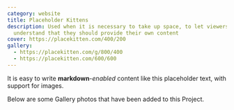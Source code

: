 ```yaml
---
category: website
title: Placeholder Kittens
description: Used when it is necessary to take up space, to let viewers
  understand that they should provide their own content
cover: https://placekitten.com/400/200
gallery:
  - https://placekitten.com/g/800/400
  - https://placekitten.com/600/600
---
```


It is easy to write **markdown**-*enabled* content like this placeholder text, with support for images.

Below are some Gallery photos that have been added to this Project.
